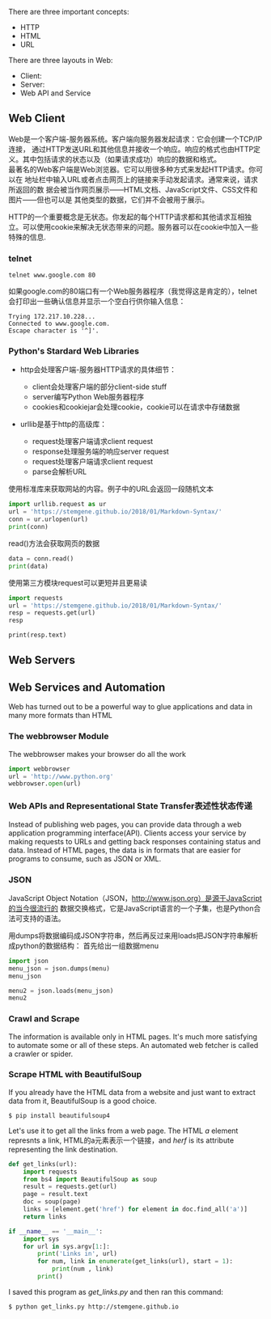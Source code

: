There are three important concepts:  
* HTTP  
* HTML  
* URL

There are three layouts in Web:  
* Client:   
* Server:  
* Web API and Service

## Web Client

Web是一个客户端-服务器系统。客户端向服务器发起请求：它会创建一个TCP/IP连接， 通过HTTP发送URL和其他信息并接收一个响应。响应的格式也由HTTP定义。其中包括请求的状态以及（如果请求成功）响应的数据和格式。  
最著名的Web客户端是Web浏览器。它可以用很多种方式来发起HTTP请求。你可以在 地址栏中输入URL或者点击网页上的链接来手动发起请求。通常来说，请求所返回的数 据会被当作网页展示——HTML文档、JavaScript文件、CSS文件和图片——但也可以是 其他类型的数据，它们并不会被用于展示。

HTTP的一个重要概念是无状态。你发起的每个HTTP请求都和其他请求互相独立。可以使用cookie来解决无状态带来的问题。服务器可以在cookie中加入一些特殊的信息.

### telnet

    telnet www.google.com 80
    
如果google.com的80端口有一个Web服务器程序（我觉得这是肯定的），telnet会打印出一些确认信息并显示一个空白行供你输入信息：

    Trying 172.217.10.228...
    Connected to www.google.com.
    Escape character is '^]'.

### Python's Stardard Web Libraries

* http会处理客户端-服务器HTTP请求的具体细节：
  * client会处理客户端的部分client-side stuff  
  * server编写Python Web服务器程序  
  * cookies和cookiejar会处理cookie，cookie可以在请求中存储数据

* urllib是基于http的高级库：
  * request处理客户端请求client request  
  * response处理服务端的响应server request    
  * request处理客户端请求client request
  * parse会解析URL

使用标准库来获取网站的内容。例子中的URL会返回一段随机文本
``` python
import urllib.request as ur 
url = 'https://stemgene.github.io/2018/01/Markdown-Syntax/' 
conn = ur.urlopen(url) 
print(conn)
```

read()方法会获取网页的数据
``` python
data = conn.read()
print(data)
```

使用第三方模块request可以更短并且更易读

``` python
import requests
url = 'https://stemgene.github.io/2018/01/Markdown-Syntax/'
resp = requests.get(url)
resp
```

    print(resp.text)
    
## Web Servers

## Web Services and Automation

Web has turned out to be a powerful way to glue applications and data in many more formats than HTML

### The webbrowser Module

The webbrowser makes your browser do all the work

```python
import webbrowser
url = 'http://www.python.org'
webbrowser.open(url)
```
### Web APIs and Representational State Transfer表述性状态传递

Instead of publishing web pages, you can provide data through a web application programming interface(API). Clients access your service by making requests to URLs and getting back responses containing status and data. Instead of HTML pages, the data is in formats that are easier for programs to consume, such as JSON or XML.

### JSON

JavaScript Object Notation（JSON，http://www.json.org）是源于JavaScript的当今很流行的 数据交换格式，它是JavaScript语言的一个子集，也是Python合法可支持的语法。

用dumps将数据编码成JSON字符串，然后再反过来用loads把JSON字符串解析成python的数据结构： 首先给出一组数据menu

```python
import json
menu_json = json.dumps(menu)
menu_json
```

```python
menu2 = json.loads(menu_json)
menu2
```
### Crawl and Scrape

The information is available only in HTML pages. It's much more satisfying to automate some or all of these steps. An automated web fetcher is called a crawler or spider.

### Scrape HTML with BeautifulSoup

If you already have the HTML data from a website and just want to extract data from it, BeautifulSoup is a good choice.

    $ pip install beautifulsoup4
    
Let's use it to get all the links from a web page. The HTML *a* element represnts a link, HTML的a元素表示一个链接，and *herf* is its attribute representing the link destination.

```python
def get_links(url):
	import requests
	from bs4 import BeautifulSoup as soup
	result = requests.get(url)
	page = result.text
	doc = soup(page)
	links = [element.get('href') for element in doc.find_all('a')]
	return links

if __name__ == '__main__':
	import sys
	for url in sys.argv[1:]:
		print('Links in', url)
		for num, link in enumerate(get_links(url), start = 1):
			print(num , link)
		print()
```

I saved this program as *get_links.py* and then ran this command:
    
    $ python get_links.py http://stemgene.github.io


